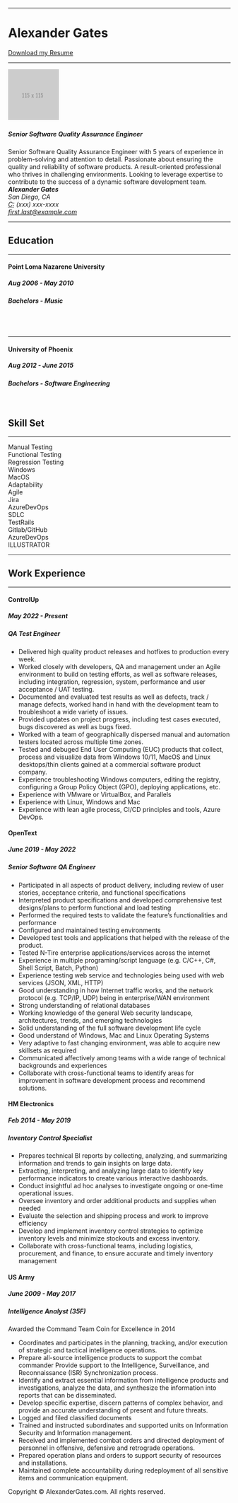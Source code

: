 <!DOCTYPE html>
<html lang="en">
  <head>
    <meta charset="UTF-8">
    <meta http-equiv="X-UA-Compatible" content="IE=edge">
    <meta name="viewport" content="width=device-width, initial-scale=1">
    <title>Bootstrap Resume Page Template</title>
    <!-- Bootstrap -->
    <link href="css/bootstrap-4.4.1.css" rel="stylesheet">
  </head>
  <body>
  <div class="container">
      <hr>
      <div class="row">
        <div class="col-6">
          <h1>Alexander Gates</h1>
        </div>
        <div class="col-6">
          <p class="text-right"><a href="">Download my Resume</a></p>
        </div>
      </div>
      <hr>
      <div class="row">
        <div class="col-md-8 col-sm-12">
          <div class="media">
            <img class="mr-3" src="images/115X115.gif" alt="Generic placeholder image">
            <div class="media-body">
              <h5 class="mt-0">Senior Software Quality Assurance Engineer</h5>
              Senior Software Quality Assurance Engineer with 5 years of experience in problem-solving and attention to detail. Passionate about ensuring the quality and reliability of software products. A result-oriented professional who thrives in challenging environments. Looking to leverage expertise to contribute to the success of a dynamic software development team.
            </div>
          </div>
        </div>
        <div class="col-md-4 col-sm-12">
          <div class="row justify-content-md-around m-1">
            <address>
              <strong>Alexander Gates</strong><br>
              San Diego, CA<br>
              <abbr title="Phone">C:</abbr> (xxx) xxx-xxxx<br>
              <a href="mailto:#">first.last@example.com</a>
            </address>
          </div>
        </div>
      </div>
      <hr>
      <div class="row">
        <div class="col-md-6 col-sm-12">
          <h2>Education</h2>
          <hr>
          <div class="row">
            <div class="col-6 col-lg-10">
              <h4>Point Loma Nazarene University</h4>
            </div>
            <div class="col-6">
              <h5 class="text-right"><span aria-hidden="true"></span> Aug 2006 - May 2010</h5>
            </div>
          </div>
          <h5><span class="badge badge-secondary">Bachelors - Music</span></h5>
        </div>
        <div class="col-md-6 col-sm-12">
          <h2>&nbsp;</h2>
          <hr>
          <div class="row">
            <div class="col-6 col-lg-8">
              <h4>University of Phoenix</h4>
            </div>
            <div class="col-6">
              <h5 class="text-right"><span aria-hidden="true"></span> Aug 2012 - June 2015</h5>
            </div>
          </div>
          <h5><span class="badge badge-secondary">Bachelors - Software Engineering</span></h5>
          <p>&nbsp;</p>
        </div>
        <div class="col-md-6 col-sm-12 col-lg-12">
          <h2>Skill Set</h2>
          <hr>
          <div class="progress mt-4">
            <div class="progress-bar bg-success" role="progressbar" aria-valuenow="100" aria-valuemin="0" aria-valuemax="100" style="width: 100%"> Manual Testing</div>
          </div>
          <div class="progress mt-4">
            <div class="progress-bar bg-success" role="progressbar" aria-valuenow="100" aria-valuemin="0" aria-valuemax="100" style="width: 100%"> Functional Testing</div>
          </div>
          <div class="progress mt-4">
            <div class="progress-bar bg-success" role="progressbar" aria-valuenow="100" aria-valuemin="0" aria-valuemax="100" style="width: 100%"> Regression Testing</div>
          </div>
		  <div class="progress mt-4">
            <div class="progress-bar bg-success" role="progressbar" aria-valuenow="100" aria-valuemin="0" aria-valuemax="100" style="width: 100%"> Windows</div>
          </div>
          <div class="progress mt-4">
            <div class="progress-bar bg-success" role="progressbar" aria-valuenow="100" aria-valuemin="0" aria-valuemax="100" style="width: 100%"> MacOS</div>
          </div>
          <div class="progress mt-4">
            <div class="progress-bar bg-success" role="progressbar" aria-valuenow="100" aria-valuemin="0" aria-valuemax="100" style="width: 100%"> Adaptability</div>
          </div>
          <div class="progress mt-4">
            <div class="progress-bar bg-info" role="progressbar" aria-valuenow="80" aria-valuemin="0" aria-valuemax="100" style="width: 80%"> Agile</div>
          </div>
          <div class="progress mt-4">
            <div class="progress-bar bg-info" role="progressbar" aria-valuenow="80" aria-valuemin="0" aria-valuemax="100" style="width: 80%"> Jira</div>
          </div>
          <div class="progress mt-4">
            <div class="progress-bar bg-info" role="progressbar" aria-valuenow="80" aria-valuemin="0" aria-valuemax="100" style="width: 80%"> AzureDevOps</div>
          </div>
          <div class="progress mt-4">
            <div class="progress-bar bg-info" role="progressbar" aria-valuenow="80" aria-valuemin="0" aria-valuemax="100" style="width: 80%"> SDLC</div>
          </div>
          <div class="progress mt-4">
            <div class="progress-bar bg-info" role="progressbar" aria-valuenow="80" aria-valuemin="0" aria-valuemax="100" style="width: 80%"> TestRails</div>
          </div>
	      <div class="progress mt-4">
            <div class="progress-bar bg-warning" role="progressbar" aria-valuenow="60" aria-valuemin="0" aria-valuemax="100" style="width: 60%"> Gitlab/GitHub</div>
          </div>
          <div class="progress mt-4">
            <div class="progress-bar bg-warning" role="progressbar" aria-valuenow="60" aria-valuemin="0" aria-valuemax="100" style="width: 60%"> AzureDevOps</div>
          </div>
          <div class="progress mt-4">
            <div class="progress-bar bg-warning" role="progressbar" aria-valuenow="60" aria-valuemin="0" aria-valuemax="100" style="width: 60%"> ILLUSTRATOR</div>
          </div>
        </div>
      </div>
      <hr>
      <h2>Work Experience</h2>
      <hr>
    <div class="row">
        <div class="col-md-6 col-sm-12 col-lg-12">
          <div class="row">
            <div class="col-5 col-lg-6">
              <h4>ControlUp</h4>
            </div>
            <div class="col-6 offset-lg-0">
              <h5 class="text-right"><span aria-hidden="true"></span> May 2022 - Present</h5>
            </div>
          </div>
          <h5><span class="badge badge-secondary">QA Test Engineer</span></h5>
          <ul>
            <li>Delivered high quality product releases and hotfixes to production every week.</li>
            <li>Worked closely with developers, QA and management under an Agile environment to build on testing efforts, as well as software releases, including integration, regression, system, performance and user acceptance / UAT testing.</li>
            <li>Documented and evaluated test results as well as defects, track / manage defects, worked hand in hand with the development team to troubleshoot a wide variety of issues.</li>
			<li>Provided updates on project progress, including test cases executed, bugs discovered as well as bugs fixed.</li>
			<li>Worked with a team of geographically dispersed manual and automation testers located across multiple time zones.</li>
			<li>Tested and debuged End User Computing (EUC) products that collect, process and visualize data from Windows 10/11, MacOS and Linux desktops/thin clients gained at a commercial software product company.</li>
			<li>Experience troubleshooting Windows computers, editing the registry, configuring a Group Policy Object (GPO), deploying applications, etc.</li>
			<li>Experience with VMware or VirtualBox, and Parallels</li>
			<li>Experience with Linux, Windows and Mac</li>
			<li>Experience with lean agile process, CI/CD principles and tools, Azure DevOps.</li>
          </ul>
        </div>
    </div>
    <div class="row">
      <div class="col-md-6 col-sm-12 col-lg-12">
          <div class="row">
            <div class="col-5 col-lg-6">
              <h4>OpenText</h4>
            </div>
            <div class="col-6 offset-lg-0">
              <h5 class="text-right"><span aria-hidden="true"></span> June 2019 - May 2022</h5>
            </div>
          </div>
        <h5><span class="badge badge-secondary">Senior Software QA Engineer</span></h5>
          <ul>
            <li>Participated in all aspects of product delivery, including review of user stories, acceptance criteria, and functional specifications</li>
            <li>Interpreted product specifications and developed comprehensive test designs/plans to perform functional and load testing</li>
            <li>Performed the required tests to validate the feature’s functionalities and performance</li>
			<li>Configured and maintained testing environments</li>
            <li>Developed test tools and applications that helped with the release of the product.</li>
            <li>Tested N-Tire enterprise applications/services across the internet</li>
			<li>Experience in multiple programing/script language (e.g. C/C++, C#, Shell Script, Batch, Python)</li>
            <li>Experience testing web service and technologies being used with web services (JSON, XML, HTTP)</li>
            <li>Good understanding in how Internet traffic works, and the network protocol (e.g. TCP/IP, UDP) being in enterprise/WAN environment</li>
			<li>Strong understanding of relational databases</li>
            <li>Working knowledge of the general Web security landscape, architectures, trends, and emerging technologies</li>
            <li>Solid understanding of the full software development life cycle</li>
			<li>Good understand of Windows, Mac and Linux Operating Systems</li>
			<li>Very adaptive to fast changing environment, was able to acquire new skillsets as required</li>
			<li>Communicated affectively among teams with a wide range of technical backgrounds and experiences</li>
			<li>Collaborate with cross-functional teams to identify areas for improvement in software development process and recommend solutions.</li>
          </ul>
      </div>
        <div class="col-md-6 col-sm-12 col-lg-12">
          <div class="row">
            <div class="col-5 col-lg-6">
              <h4>HM Electronics</h4>
            </div>
            <div class="col-6 offset-lg-0">
              <h5 class="text-right"><span aria-hidden="true"></span> Feb 2014 - May 2019</h5>
            </div>
          </div>
          <h5><span class="badge badge-secondary">Inventory Control Specialist</span></h5>
          <ul>
            <li>Prepares technical Bl reports by collecting, analyzing, and summarizing information and trends to gain insights on large data.</li>
            <li>Extracting, interpreting, and analyzing large data to identify key performance indicators to create various interactive dashboards.</li>
            <li>Conduct insightful ad hoc analyses to investigate ongoing or one-time operational issues.</li>
            <li>Oversee inventory and order additional products and supplies when needed</li>
            <li>Evaluate the selection and shipping process and work to improve efficiency</li>
            <li>Develop and implement inventory control strategies to optimize inventory levels and minimize stockouts and excess inventory.</li>
            <li>Collaborate with cross-functional teams, including logistics, procurement, and finance, to ensure accurate and timely inventory management</li>
          </ul>
        </div>
        <div class="col-md-6 col-sm-12 col-lg-12">
          <div class="row">
            <div class="col-5 col-lg-6">
              <h4>US Army</h4>
            </div>
            <div class="col-6 offset-lg-0">
              <h5 class="text-right"><span aria-hidden="true"></span> June 2009 - May 2017</h5>
            </div>
          </div>
          <h5><span class="badge badge-secondary">Intelligence Analyst (35F)</span></h5>
			Awarded the Command Team Coin for Excellence in 2014
			<ul>
            <li>Coordinates and participates in the planning, tracking, and/or execution of strategic and tactical intelligence operations.</li>
            <li>Prepare all-source intelligence products to support the combat commander Provide support to the Intelligence, Surveillance, and Reconnaissance (ISR) Synchronization process.</li>
            <li>Identify and extract essential information from intelligence products and investigations, analyze the data, and synthesize the information into reports that can be disseminated.</li>
            <li>Develop specific expertise, discern patterns of complex behavior, and provide an accurate understanding of present and future threats.</li>
            <li>Logged and filed classified documents</li>
            <li>Trained and instructed subordinates and supported units on Information Security and Information management.</li>
            <li>Received and implemented combat orders and directed deployment of personnel in offensive, defensive and retrograde operations.</li>
			<li>Prepared operation plans and orders to support security of resources and installations.</li>
			<li>Maintained complete accountability during redeployment of all sensitive items and communication equipment.</li>
          </ul>
        </div>
	  </div>  
      <footer class="text-center">
        <div class="container">
          <div class="row">
            <div class="col-12">
              <p>Copyright © AlexanderGates.com. All rights reserved.</p>
            </div>
          </div>
        </div>
      </footer>
    </div>
    <!-- jQuery (necessary for Bootstrap's JavaScript plugins) -->
    <script src="js/jquery-3.4.1.min.js"></script>
    <!-- Include all compiled plugins (below), or include individual files as needed -->
    <script src="js/popper.min.js"></script>
    <script src="js/bootstrap-4.4.1.js"></script>
  </body>
</html>

